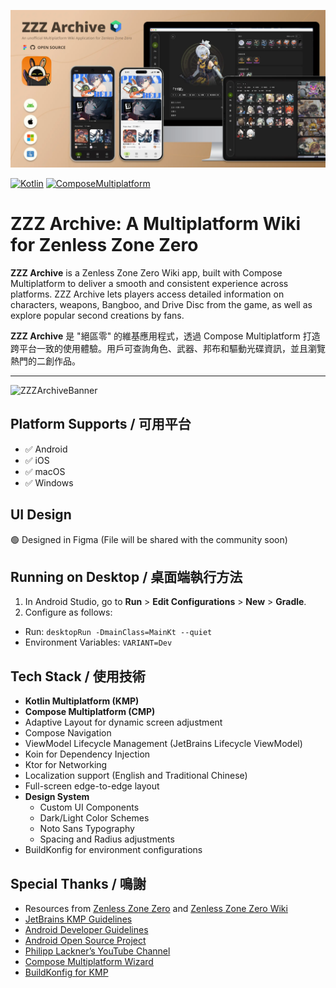 ![ZZZArchiveBanner](./screenshot/github_cover.webp)

[![Kotlin](https://img.shields.io/badge/Kotlin-2.0.20-blue.svg?style=flat&logo=kotlin)](https://kotlinlang.org)
[![ComposeMultiplatform](https://img.shields.io/badge/Compose_Multiplatform-1.7.0-blue.svg?style=flat)](https://www.jetbrains.com/compose-multiplatform/)

# ZZZ Archive: A Multiplatform Wiki for Zenless Zone Zero

**ZZZ Archive** is a Zenless Zone Zero Wiki app, built with Compose Multiplatform to deliver a smooth and consistent experience across platforms. ZZZ Archive lets players access detailed information on characters, weapons, Bangboo, and Drive Disc from the game, as well as explore popular second creations by fans.

**ZZZ Archive** 是 "絕區零" 的維基應用程式，透過 Compose Multiplatform 打造跨平台一致的使用體驗。用戶可查詢角色、武器、邦布和驅動光碟資訊，並且瀏覽熱門的二創作品。

---

![ZZZArchiveBanner](./screenshot/adaptive_layout_demo.gif)

## Platform Supports / 可用平台

- ✅ Android
- ✅ iOS
- ✅ macOS
- ✅ Windows

## UI Design
🟢 Designed in Figma (File will be shared with the community soon)

## Running on Desktop / 桌面端執行方法

1. In Android Studio, go to **Run** > **Edit Configurations** > **New** > **Gradle**.
2. Configure as follows:
  - Run: `desktopRun -DmainClass=MainKt --quiet`
  - Environment Variables: `VARIANT=Dev`

## Tech Stack / 使用技術

- **Kotlin Multiplatform (KMP)**
- **Compose Multiplatform (CMP)**
- Adaptive Layout for dynamic screen adjustment
- Compose Navigation
- ViewModel Lifecycle Management (JetBrains Lifecycle ViewModel)
- Koin for Dependency Injection
- Ktor for Networking
- Localization support (English and Traditional Chinese)
- Full-screen edge-to-edge layout
- **Design System**
  - Custom UI Components
  - Dark/Light Color Schemes
  - Noto Sans Typography
  - Spacing and Radius adjustments
- BuildKonfig for environment configurations

## Special Thanks / 鳴謝

- Resources from [Zenless Zone Zero](https://zenless.hoyoverse.com/) and [Zenless Zone Zero Wiki](https://zenless-zone-zero.fandom.com/wiki/Zenless_Zone_Zero_Wiki)
- [JetBrains KMP Guidelines](https://www.jetbrains.com/help/kotlin-multiplatform-dev/get-started.html)
- [Android Developer Guidelines](https://developer.android.com/)
- [Android Open Source Project](https://github.com/android)
- [Philipp Lackner’s YouTube Channel](https://www.youtube.com/@PhilippLackner)
- [Compose Multiplatform Wizard](https://github.com/terrakok/Compose-Multiplatform-Wizard)
- [BuildKonfig for KMP](https://sujanpoudel.me/blogs/managing-configurations-for-different-environments-in-kmp/)